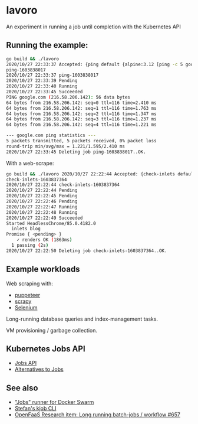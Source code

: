 # lavoro

An experiment in running a job until completion with the Kubernetes API

## Running the example:

```bash
go build && ./lavoro 
2020/10/27 22:33:37 Accepted: {ping default {alpine:3.12 [ping -c 5 google.com]}}
ping-1603838017
2020/10/27 22:33:37 ping-1603838017
2020/10/27 22:33:39 Pending
2020/10/27 22:33:40 Running
2020/10/27 22:33:45 Succeeded
PING google.com (216.58.206.142): 56 data bytes
64 bytes from 216.58.206.142: seq=0 ttl=116 time=2.410 ms
64 bytes from 216.58.206.142: seq=1 ttl=116 time=1.763 ms
64 bytes from 216.58.206.142: seq=2 ttl=116 time=1.347 ms
64 bytes from 216.58.206.142: seq=3 ttl=116 time=1.237 ms
64 bytes from 216.58.206.142: seq=4 ttl=116 time=1.221 ms

--- google.com ping statistics ---
5 packets transmitted, 5 packets received, 0% packet loss
round-trip min/avg/max = 1.221/1.595/2.410 ms
2020/10/27 22:33:45 Deleting job ping-1603838017..OK.
```

With a web-scrape:

```bash
go build && ./lavoro 2020/10/27 22:22:44 Accepted: {check-inlets default {alexellis2/check-inlets [mocha --recursive ./integration-tests]}}
check-inlets-1603837364
2020/10/27 22:22:44 check-inlets-1603837364
2020/10/27 22:22:44 Pending
2020/10/27 22:22:45 Pending
2020/10/27 22:22:46 Pending
2020/10/27 22:22:47 Running
2020/10/27 22:22:48 Running
2020/10/27 22:22:49 Succeeded
Started HeadlessChrome/85.0.4182.0
  inlets blog
Promise { <pending> }
    ✓ renders OK (1863ms)
  1 passing (2s)
2020/10/27 22:22:50 Deleting job check-inlets-1603837364..OK.
```

## Example workloads

Web scraping with:
* [puppeteer](https://github.com/puppeteer/puppeteer)
* [scrapy](https://scrapy.org)
* [Selenium](https://www.selenium.dev)

Long-running database queries and index-management tasks.

VM provisioning / garbage collection.

## Kubernetes Jobs API

* [Jobs API](https://kubernetes.io/docs/concepts/workloads/controllers/job/)
* [Alternatives to Jobs](https://kubernetes.io/docs/concepts/workloads/controllers/job/#alternatives)

## See also

* ["Jobs" runner for Docker Swarm](https://github.com/alexellis/jaas)
* [Stefan's kjob CLI](https://github.com/stefanprodan/kjob)
* [OpenFaaS Research item: Long running batch-jobs / workflow #657](https://github.com/openfaas/faas/issues/657)
